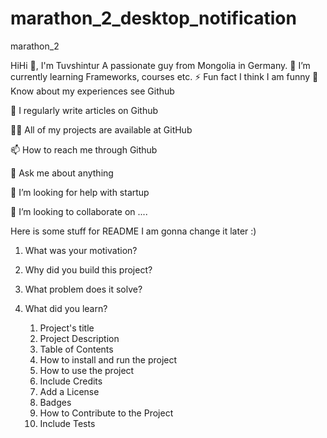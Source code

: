 # marathon_2_desktop_notification
marathon_2

HiHi 👋, I'm Tuvshintur
A passionate guy from Mongolia in Germany.
🌱 I’m currently learning Frameworks, courses etc.
⚡ Fun fact I think I am funny
📄 Know about my experiences see Github

📝 I regularly write articles on Github

👨‍💻 All of my projects are available at GitHub

📫 How to reach me through Github

💬 Ask me about anything

🤝 I’m looking for help with startup

👯 I’m looking to collaborate on ....


Here is some stuff for README I am gonna change it later :)


1. What was your motivation?
2. Why did you build this project?
3. What problem does it solve?
4. What did you learn?

	1. Project's title
	2. Project Description
	3. Table of Contents
	4. How to install and run the project
	5. How to use the project
	6. Include Credits
	7. Add a License
	8. Badges
	9. How to Contribute to the Project
	10. Include Tests


	
